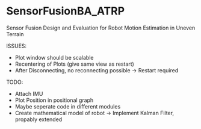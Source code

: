 # SensorFusionBA_ATRP
Sensor Fusion Design and Evaluation for Robot Motion Estimation in Uneven Terrain

ISSUES:
- Plot window should be scalable
- Recentering of Plots (give same view as restart)
- After Disconnecting, no reconnecting possible
    -> Restart required 

TODO:
- Attach IMU
- Plot Position in positional graph
- Maybe seperate code in different modules
- Create mathematical model of robot
    -> Implement Kalman Filter, propably extended
